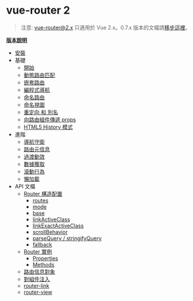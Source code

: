 
# vue-router 2
<!--email_off-->
> 注意: vue-router@2.x 只適用於 Vue 2.x。0.7.x 版本的文檔請[移步這裡](https://github.com/vuejs/vue-router/tree/1.0/docs/zh-cn)。
<!--/email_off-->
**[版本說明](https://github.com/vuejs/vue-router/releases)**

- [安裝](installation.md)
- 基礎
  - [開始](essentials/getting-started.md)
  - [動態路由匹配](essentials/dynamic-matching.md)
  - [嵌套路由](essentials/nested-routes.md)
  - [編程式導航](essentials/navigation.md)
  - [命名路由](essentials/named-routes.md)
  - [命名視圖](essentials/named-views.md)
  - [重定向 和 別名](essentials/redirect-and-alias.md)
  - [向路由組件傳遞 props](essentials/passing-props.md)
  - [HTML5 History 模式](essentials/history-mode.md)
- 進階
  - [導航守衛](advanced/navigation-guards.md)
  - [路由元信息](advanced/meta.md)
  - [過渡動效](advanced/transitions.md)
  - [數據獲取](advanced/data-fetching.md)
  - [滾動行為](advanced/scroll-behavior.md)
  - [懶加載](advanced/lazy-loading.md)
- API 文檔
  - [Router 構造配置](api/options.md)
    - [routes](api/options.md#routes)
    - [mode](api/options.md#mode)
    - [base](api/options.md#base)
    - [linkActiveClass](api/options.md#linkactiveclass)
    - [linkExactActiveClass](api/options.md#linkexactactiveclass)
    - [scrollBehavior](api/options.md#scrollbehavior)
    - [parseQuery / stringifyQuery](api/options.md#parsequery--stringifyquery)
    - [fallback](api/options.md#fallback)
  - [Router 實例](api/router-instance.md)
    - [Properties](api/router-instance.md#properties)
    - [Methods](api/router-instance.md#methods)
  - [路由信息對象](api/route-object.md)
  - [對組件注入](api/component-injections.md)
  - [router-link](api/router-link.md)
  - [router-view](api/router-view.md)
